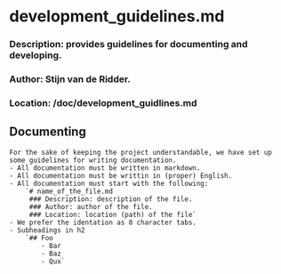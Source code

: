 # development_guidelines.md
### Description: provides guidelines for documenting and developing.
### Author: Stijn van de Ridder.
### Location: /doc/development_guidlines.md

## Documenting
	For the sake of keeping the project understandable, we have set up some guidelines for writing documentation.
	- All documentation must be written in markdown.
	- All documentation must be writtin in (proper) English.
	- All documentation must start with the following:
		`# name_of_the_file.md
		 ### Description: description of the file.
		 ### Author: author of the file.
		 ### Location: location (path) of the file`
	- We prefer the identation as 8 character tabs.
	- Subheadings in h2
		`## Foo
			- Bar
			- Baz
			- Qux`

